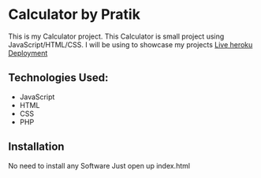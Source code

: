 # Calculator by Pratik
This is my Calculator project.
This   Calculator is small project using JavaScript/HTML/CSS. I will be using  to showcase my projects
[Live heroku Deployment](https://calculator-pratik.herokuapp.com/)
## Technologies Used:
* JavaScript
* HTML
* CSS
* PHP
## Installation
No need to install any Software Just open up index.html

